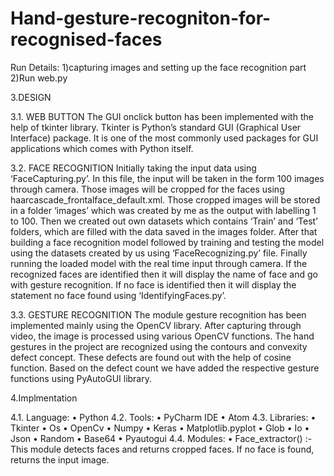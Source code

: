 # Hand-gesture-recogniton-for-recognised-faces

Run Details:
1)capturing images and setting up the face recognition part
2)Run web.py


3.DESIGN

3.1. WEB BUTTON
The GUI onclick button has been implemented with the help of tkinter library. Tkinter
is Python’s standard GUI (Graphical User Interface) package. It is one of the most
commonly used packages for GUI applications which comes with Python itself.

3.2. FACE RECOGNITION
Initially taking the input data using ‘FaceCapturing.py’. In this file, the input will be
taken in the form 100 images through camera. Those images will be cropped for the
faces using haarcascade_frontalface_default.xml. Those cropped images will be stored
in a folder ‘images’ which was created by me as the output with labelling 1 to 100. Then
we created out own datasets which contains ‘Train’ and ‘Test’ folders, which are filled
with the data saved in the images folder. After that building a face recognition model
followed by training and testing the model using the datasets created by us using
‘FaceRecognizing.py’ file. Finally running the loaded model with the real time input
through camera. If the recognized faces are identified then it will display the name of
face and go with gesture recognition. If no face is identified then it will display the
statement no face found using ‘IdentifyingFaces.py’.

3.3. GESTURE RECOGNITION
The module gesture recognition has been implemented mainly using the OpenCV
library. After capturing through video, the image is processed using various OpenCV
functions. The hand gestures in the project are recognized using the contours and
convexity defect concept. These defects are found out with the help of cosine function.
Based on the defect count we have added the respective gesture functions using
PyAutoGUI library.

4.Implmentation

4.1. Language:
• Python
4.2. Tools:
• PyCharm IDE
• Atom
4.3. Libraries:
• Tkinter
• Os
• OpenCv
• Numpy
• Keras
• Matplotlib.pyplot
• Glob
• Io
• Json
• Random
• Base64
• Pyautogui
4.4. Modules:
• Face_extractor() :- This module detects faces and returns cropped faces. If no
face is found, returns the input image.
